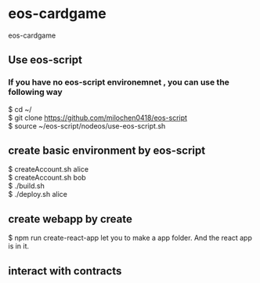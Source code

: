 # eos-cardgame
eos-cardgame 

## Use eos-script
### If you have no eos-script environemnet , you can use the following way
$ cd ~/  
$ git clone https://github.com/milochen0418/eos-script  
$ source ~/eos-script/nodeos/use-eos-script.sh  

## create basic environment by eos-script
$ createAccount.sh alice  
$ createAccount.sh bob  
$ ./build.sh  
$ ./deploy.sh alice  


##  create webapp by create
$ npm run create-react-app let you to make a app folder. And the react app is in it.  

## interact with contracts
